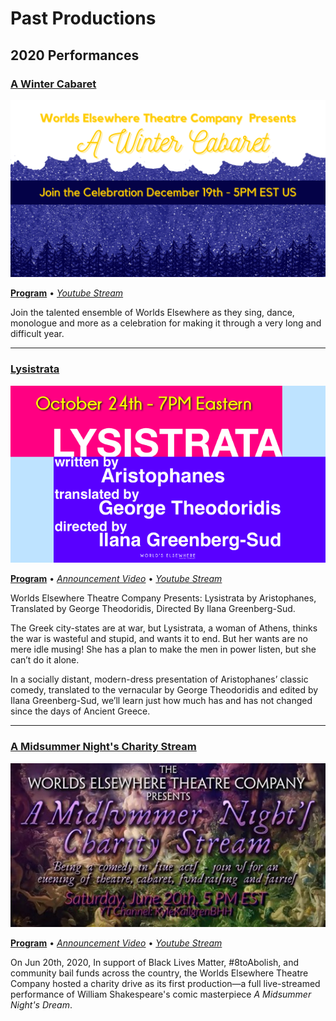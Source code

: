 # Past Productions

## 2020 Performances

### [A Winter Cabaret][2020.12-program]

[![Lysistrata Banner](/assets/img/shows/2020.12/winter-cabaret/banner.png)][2020.12-program]

**[Program][2020.12-program]** &bull; [<i yt>Youtube Stream</i>][2020.12-stream]

Join the talented ensemble of Worlds Elsewhere as they sing, dance, monologue and more as a celebration for making it through a very long and difficult year.

[2020.12-program]: /shows/2020.12/winter-cabaret "Click here for the program"
[2020.12-stream]: https://www.youtube.com/watch?v=I7YF8jKdeBQ "Watch the stream here!"

***

### [Lysistrata][2020.10-program]

[![Lysistrata](/assets/img/shows/2020.10/lysistrata/banner.png)][2020.10-program]

**[Program][2020.10-program]** &bull; [<i yt>Announcement Video</i>][2020.10-promo] &bull; [<i yt>Youtube Stream</i>][2020.10-stream]

Worlds Elsewhere Theatre Company Presents: Lysistrata by Aristophanes, Translated by George Theodoridis, Directed By Ilana Greenberg-Sud.

The Greek city-states are at war, but Lysistrata, a woman of Athens, thinks the war is wasteful and stupid, and wants it to end. But her wants are no mere idle musing! She has a plan to make the men in power listen, but she can’t do it alone.

In a socially distant, modern-dress presentation of Aristophanes’ classic comedy, translated to the vernacular by George Theodoridis and edited by Ilana Greenberg-Sud, we’ll learn just how much has and has not changed since the days of Ancient Greece.

[2020.10-program]: /shows/2020.10/lysistrata "Click here for the program"
[2020.10-promo]: https://www.youtube.com/watch?v=H0Z7WCdeP90 "Promo Video on KyleKallgrenBHH on Youtube!"
[2020.10-stream]: https://www.youtube.com/watch?v=nOQqgwHmij8 "Watch the stream here!"

***

### [A Midsummer Night's Charity Stream][2020.06-program]

[![A Midsummer Night's Charity Stream](/assets/img/shows/2020.06/midsummer/banner.jpg)][2020.06-program]

**[Program][2020.06-program]** &bull; [<i yt>Announcement Video</i>][2020.06-promo] &bull; [<i yt>Youtube Stream</i>][2020.06-stream]

On Jun 20th, 2020, In support of Black Lives Matter, #8toAbolish, and community bail funds across the country, the Worlds Elsewhere Theatre Company hosted a charity drive as its first production&mdash;a full live-streamed performance of William Shakespeare's comic masterpiece *A Midsummer Night's Dream*.

[2020.06-program]: /shows/2020.06/midsummer "Click here for the program"
[2020.06-promo]: https://www.youtube.com/watch?v=m5AzeMTDn2M "Watch our announcement video!"
[2020.06-stream]: https://www.youtube.com/watch?v=pH8cqnKkfLc "Watch the stream here!"
